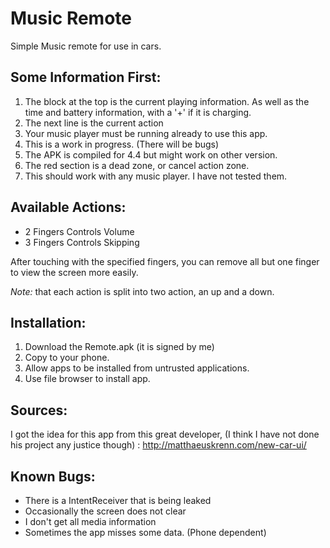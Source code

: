 Music Remote
============

Simple Music remote for use in cars.

Some Information First:
-----------------------

1. The block at the top is the current playing information. As well as the time and battery information, with a '+' if it is charging.
2. The next line is the current action
3. Your music player must be running already to use this app.
4. This is a work in progress. (There will be bugs)
5. The APK is compiled for 4.4 but might work on other version.
6. The red section is a dead zone, or cancel action zone.
7. This should work with any music player. I have not tested them.

Available Actions:
------------------

* 2 Fingers Controls Volume
* 3 Fingers Controls Skipping

After touching with the specified fingers, you can remove all but one finger
to view the screen more easily.

*Note:* that each action is split into two action, an up and a down.

Installation:
-------------

1. Download the Remote.apk (it is signed by me)
2. Copy to your phone.
3. Allow apps to be installed from untrusted applications.
4. Use file browser to install app.

Sources:
--------

I got the idea for this app from this great developer, (I think I have 
not done his project any justice though) : http://matthaeuskrenn.com/new-car-ui/


Known Bugs:
-----------

* There is a IntentReceiver that is being leaked
* Occasionally the screen does not clear
* I don't get all media information
* Sometimes the app misses some data. (Phone dependent)
